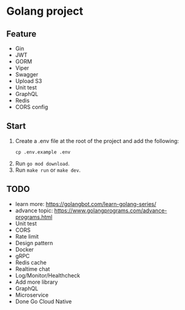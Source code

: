 # Golang project

## Feature
- Gin
- JWT
- GORM
- Viper
- Swagger
- Upload S3
- Unit test
- GraphQL
- Redis
- CORS config


## Start

1. Create a .env file at the root of the project and add the following:
   ```
   cp .env.example .env
   ```
2. Run `go mod download`.
4. Run `make run` or `make dev`.

## TODO
- learn more: https://golangbot.com/learn-golang-series/
- advance topic: https://www.golangprograms.com/advance-programs.html
- Unit test
- CORS
- Rate limit
- Design pattern
- Docker
- gRPC
- Redis cache
- Realtime chat
- Log/Monitor/Healthcheck
- Add more library
- GraphQL
- Microservice
- Done Go Cloud Native